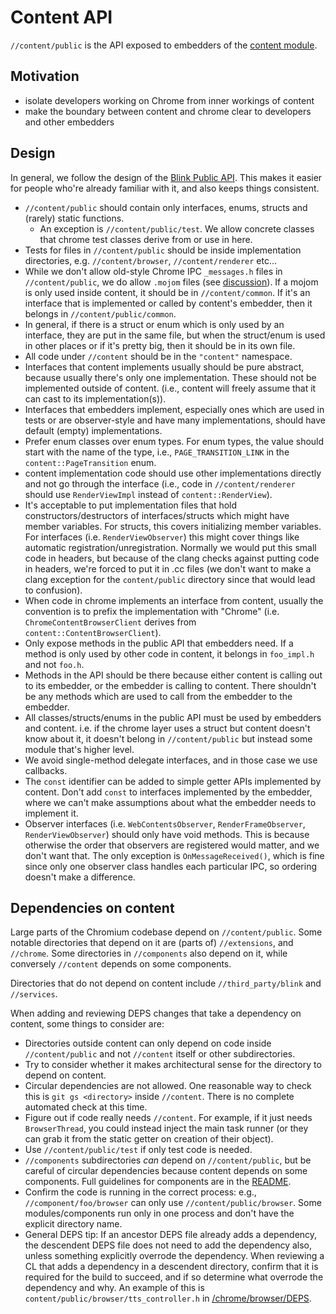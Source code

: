 # Content API

`//content/public` is the API exposed to embedders of the [content
module](/content/README.md).

## Motivation
- isolate developers working on Chrome from inner workings of content
- make the boundary between content and chrome clear to developers and other
  embedders

## Design
In general, we follow the design of the [Blink Public
API](/third_party/blink/public/README.md). This makes it easier for people
who're already familiar with it, and also keeps things consistent.

- `//content/public` should contain only interfaces, enums, structs and (rarely)
  static functions.
  - An exception is `//content/public/test`. We allow concrete classes that
    chrome test classes derive from or use in here.
- Tests for files in `//content/public` should be inside implementation directories,
e.g. `//content/browser`, `//content/renderer` etc...
- While we don't allow old-style Chrome IPC `_messages.h` files in
  `//content/public`, we do allow `.mojom` files (see
  [discussion](https://groups.google.com/a/chromium.org/forum/#!searchin/chromium-mojo/cross-module/chromium-mojo/ZR2YlRV7Uxs/Ce-h_AaWCgAJ)).
  If a mojom is only used inside content, it should be in
  `//content/common`. If it's an interface that is implemented or called by
  content's embedder, then it belongs in `//content/public/common`.
- In general, if there is a struct or enum which is only used by an interface,
  they are put in the same file, but when the struct/enum is used in other
  places or if it's pretty big, then it should be in its own file.
- All code under `//content` should be in the `"content"` namespace.
- Interfaces that content implements usually should be pure abstract, because
  usually there's only one implementation. These should not be implemented
  outside of content.  (i.e., content will freely assume that it can cast to
  its implementation(s)).
- Interfaces that embedders implement, especially ones which are used in tests
  or are observer-style and have many implementations, should have default
  (empty) implementations.
- Prefer enum classes over enum types. For enum types, the value should start
  with the name of the type, i.e.,  `PAGE_TRANSITION_LINK` in the
  `content::PageTransition` enum.
- content implementation code should use other implementations directly and
  not go through the interface (i.e., code in `//content/renderer` should use
  `RenderViewImpl` instead of `content::RenderView`).
- It's acceptable to put implementation files that hold constructors/destructors
  of interfaces/structs which might have member variables. For structs, this
  covers initializing member variables. For interfaces (i.e.
  `RenderViewObserver`) this might cover things like automatic
  registration/unregistration. Normally we would put this small code in headers,
  but because of the clang checks against putting code in headers, we're forced
  to put it in .cc files (we don't want to make a clang exception for the
  `content/public` directory since that would lead to confusion).
- When code in chrome implements an interface from content, usually the
  convention is to prefix the implementation with "Chrome" (i.e.
  `ChromeContentBrowserClient` derives from `content::ContentBrowserClient`).
- Only expose methods in the public API that embedders need. If a method is only
  used by other code in content, it belongs in `foo_impl.h` and not `foo.h`.
- Methods in the API should be there because either content is calling out to
  its embedder, or the embedder is calling to content. There shouldn't be any
  methods which are used to call from the embedder to the embedder.
- All classes/structs/enums in the public API must be used by embedders and
  content. i.e. if the chrome layer uses a struct but content doesn't know about
  it, it doesn't belong in `//content/public` but instead some module that's
  higher level.
- We avoid single-method delegate interfaces, and in those case we use
  callbacks.
- The `const` identifier can be added to simple getter APIs implemented by
  content. Don't add `const` to interfaces implemented by the embedder, where
  we can't make assumptions about what the embedder needs to implement it.
- Observer interfaces (i.e. `WebContentsObserver`, `RenderFrameObserver`,
  `RenderViewObserver`) should only have void methods. This is because otherwise
  the order that observers are registered would matter, and we don't want that.
  The only exception is `OnMessageReceived()`, which is fine since only one
  observer class handles each particular IPC, so ordering doesn't make a
  difference.

## Dependencies on content

Large parts of the Chromium codebase depend on `//content/public`. Some notable
directories that depend on it are (parts of) `//extensions`,  and `//chrome`.
Some directories in `//components` also depend on it, while conversely
`//content` depends on some components.

Directories that do not depend on content include `//third_party/blink` and
`//services`.

When adding and reviewing DEPS changes that take a dependency on
content, some things to consider are:

- Directories outside content can only depend on code inside
  `//content/public` and not `//content` itself or other subdirectories.
- Try to consider whether it makes architectural sense for the directory to
  depend on content.
- Circular dependencies are not allowed. One reasonable way to check this is
  `git gs <directory>` inside `//content`. There is no complete automated check
  at this time.
- Figure out if code really needs `//content`. For example, if it just needs
  `BrowserThread`, you could instead inject the main task runner (or they can
  grab it from the static getter on creation of their object).
- Use `//content/public/test` if only test code is needed.
- `//components` subdirectories *can* depend on `//content/public`, but be
  careful of circular dependencies because content depends on some components.
  Full guidelines for components are in the [README](/components/README.md).
- Confirm the code is running in the correct process: e.g.,
  `//component/foo/browser` can only use `//content/public/browser`. Some
  modules/components run only in one process and don't have the explicit
  directory name.
- General DEPS tip: If an ancestor DEPS file already adds a dependency, the
  descendent DEPS file does not need to add the dependency also, unless
  something explicitly overrode the dependency. When reviewing a CL that adds a
  dependency in a descendent directory, confirm that it is required for the
  build to succeed, and if so determine what overrode the dependency and why. An
  example of this is `content/public/browser/tts_controller.h` in
  [/chrome/browser/DEPS](https://source.chromium.org/chromium/chromium/src/+/main:chrome/browser/DEPS;l=485;drc=a2b0d55a9ccd93c898835c2462a86698603ad40d).
